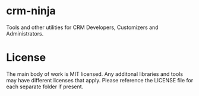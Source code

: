 # crm-ninja
Tools and other utilities for CRM Developers, Customizers and Administrators.

# License
The main body of work is MIT licensed. Any additonal libraries and tools may have different licenses that apply. Please reference the LICENSE file for each separate folder if present.

